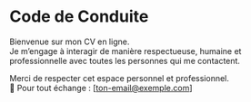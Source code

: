 # Code de Conduite

Bienvenue sur mon CV en ligne.  
Je m’engage à interagir de manière respectueuse, humaine et professionnelle avec toutes les personnes qui me contactent.

Merci de respecter cet espace personnel et professionnel.  
📩 Pour tout échange : [ton-email@exemple.com]
